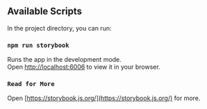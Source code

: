 
## Available Scripts

In the project directory, you can run:
### `npm run storybook`

Runs the app in the development mode.\
Open [http://localhost:6006](http://localhost:6006) to view it in your browser.

### `Read for More`

Open [https://storybook.js.org/](https://storybook.js.org/) for more.



